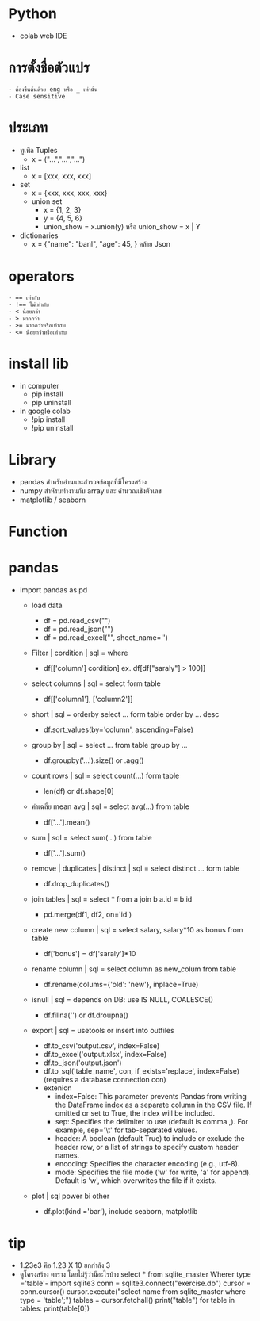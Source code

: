 # Python
  - colab web IDE

# การตั้งชื่อตัวแปร
    - ต้องขึ้นต้นด้วย eng หรือ _ เท่านั้น
    - Case sensitive

# ประเภท 
  - ทูเพิล Tuples 
    - x = ("...","...","...")
  - list
    - x = [xxx, xxx, xxx]
  - set
    - x = {xxx, xxx, xxx, xxx}
    - union set
      - x = {1, 2, 3}
      - y = {4, 5, 6}
      - union_show = x.union(y) หรือ union_show = x | Y
  - dictionaries
    - x = {"name": "banl", "age": 45, } คล้าย Json

# operators
    - == เท่ากับ
    - !== ไม่เท่ากับ
    - < น้อยกว่า
    - > มากกว่า 
    - >= มากกว่าหรือเท่ากับ
    - <= น้อยกว่าหรือเท่ากับ

# install lib
  - in computer
    - pip install
    - pip uninstall
  - in google colab
    - !pip install
    - !pip uninstall
    

# Library
  - pandas สำหรับอ่านและสำรวจข้อมูลที่มีโครงสร้าง
  - numpy สำหัรบทำงานกับ array และ คำนวณเชิงตัวเลข
  - matplotlib / seaborn

# Function

# pandas
  - import pandas as pd
    
    - load data
      - df = pd.read_csv("")
      - df = pd.read_json("")
      - df = pd.read_excel("", sheet_name='')
        
    - Filter | cordition | sql = where
      - df[['column'] cordition] ex. df[df["saraly"] > 100]]
        
    - select columns | sql = select form table
      - df[['column1'], ['column2']]
        
    - short | sql = orderby select ... form table order by ... desc
      - df.sort_values(by='column', ascending=False)
        
    - group by | sql = select ... from table group by ...
      - df.groupby('...').size() or .agg()
        
    - count rows | sql = select count(...) form table
      - len(df) or df.shape[0]
     
    - ค่าเฉลี่ย mean avg | sql = select avg(...) from table
      - df['...'].mean()

    - sum | sql = select sum(...) from table
      - df['...'].sum()

    - remove | duplicates | distinct | sql = select distinct ... form table
      - df.drop_duplicates()  

    - join tables | sql = select * from a join b a.id = b.id
      - pd.merge(df1, df2, on='id')
     
    - create new column | sql = select salary, salary*10 as bonus from table
      - df['bonus'] = df['saraly']*10

    - rename column | sql = select column as new_colum from table
      - df.rename(colums={'old': 'new'}, inplace=True)
     
    - isnull | sql = depends on DB: use IS NULL, COALESCE()
      - df.fillna('') or df.droupna()

    - export | sql = usetools or insert into outfiles
      - df.to_csv('output.csv', index=False)
      - df.to_excel('output.xlsx', index=False)
      - df.to_json('output.json')
      - df.to_sql('table_name', con, if_exists='replace', index=False) (requires a database connection con)
      - extenion
          - index=False: This parameter prevents Pandas from writing the DataFrame index as a separate column in the CSV file. If omitted or set to             True, the index will be included.
          - sep: Specifies the delimiter to use (default is comma ,). For example, sep='\t' for tab-separated values.
          - header: A boolean (default True) to include or exclude the header row, or a list of strings to specify custom header names.
          - encoding: Specifies the character encoding (e.g., utf-8).
          - mode: Specifies the file mode ('w' for write, 'a' for append). Default is 'w', which overwrites the file if it exists.
    - plot | sql power bi other
      - df.plot(kind ='bar'), include seaborn, matplotlib 

# tip
  - 1.23e3 คือ 1.23 X 10 ยกกำลัง 3
  - ดูโครงสร้าง ตาราง โดยไม่รู้ว่ามีอะไรบ้าง select * from sqlite_master Wherer type ='table'- 
      import sqlite3
      conn = sqlite3.connect("exercise.db")
      cursor = conn.cursor()
      cursor.execute("select name from sqlite_master where type = 'table';")
      tables = cursor.fetchall()
      print("table")
      for table in tables:
        print(table[0])
